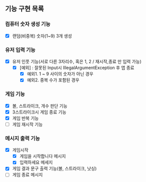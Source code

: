 ## 기능 구현 목록

### 컴퓨터 숫자 생성 기능
- [x] 랜덤(비중복) 숫자(1~9) 3개 생성

### 유저 입력 기능
- [x] 유저 인풋 기능(서로 다른 3자리수, 혹은 1, 2 / 재시작,종료 만 입력 가능)
  - [x] [예외] : 잘못된 Input시 IllegalArgumentException 후 앱 종료
    - [x] 예외1. 1 ~ 9 사이의 숫자가 아닌 경우
    - [x] 예외2. 중복 수가 포함된 경우

### 게임 기능
- [x] 볼, 스트라이크, 개수 판단 기능
- [x] 3스트라이크시 게임 종료 기능
- [x] 게임 반복 기능
- [ ] 게임 재시작 기능

### 메시지 출력 기능
- [x] 게임시작
  - [x] 게임을 시작합니다 메시지
  - [x] 입력하세요 메세지
- [x] 게임 결과 문구 출력 기능(볼, 스트라이크, 낫싱)
- [ ] 게임 종료 메시지
